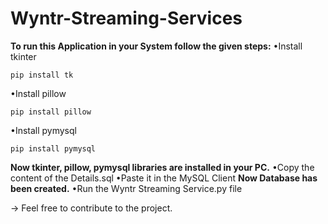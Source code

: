 # Wyntr-Streaming-Services
**To run this Application in your System follow the given steps:**
•Install tkinter
```
pip install tk
```
•Install pillow
```
pip install pillow
```
•Install pymysql
```
pip install pymysql
```
**Now tkinter, pillow, pymysql libraries are installed in your PC.**
•Copy the content of the Details.sql
•Paste it in the MySQL Client
**Now Database has been created.**
•Run the Wyntr Streaming Service.py file

-> Feel free to contribute to the project.
